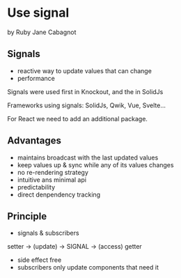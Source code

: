 # Use signal

by Ruby Jane Cabagnot

## Signals

- reactive way to update values that can change
- performance

Signals were used first in Knockout, and the in SolidJs

Frameworks using signals: SolidJs, Qwik, Vue, Svelte...

For React we need to add an additional package.

## Advantages

- maintains broadcast with the last updated values
- keep values up & sync while any of its values changes
- no re-rendering strategy
- intuitive ans minimal api
- predictability
- direct denpendency tracking

## Principle

- signals & subscribers

setter -> (update) -> SIGNAL -> (access) getter

- side effect free
- subscribers only update components that need it
